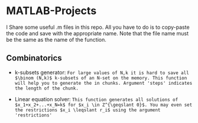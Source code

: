 # MATLAB-Projects

I Share some useful .m files in this repo. All you have to do is to copy-paste the code and save with the appropriate name. Note that the file name must be the same as the name of the function.

## Combinatorics

- k-subsets generator:
   `For large values of N,k it is hard to save all $\binom (N,k)$ k-subsets of an N-set on the memory. This function will help you to generate the in chunks. Argument 'steps' indicates the length of the chunk.`
  
 - Linear equation solver:
   `This function generates all solutions of $x_1+x_2+...+x_N=k$ for $x_i \in Z^{\geqslant 0}$. You may even set the restrictions $x_i \leqslant r_i$ using the argument 'restrictions'`
